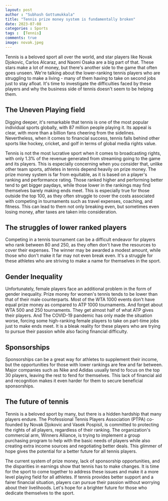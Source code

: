 ```yaml
---
layout: post
author : "Subhash Gottumukkala"
title: "Tennis prize money system is fundamentally broken"
date: 2023-07-08
categories : Sports
tags :  [Tennis]
comments: true
image: novak.jpeg
---
```


<script async src="https://pagead2.googlesyndication.com/pagead/js/adsbygoogle.js?client=ca-pub-2125431543426665"
     crossorigin="anonymous"></script>
<ins class="adsbygoogle"
     style="display:block; text-align:center;"
     data-ad-layout="in-article"
     data-ad-format="fluid"
     data-ad-client="ca-pub-2125431543426665"
     data-ad-slot="3654420654"></ins>
<script>
     (adsbygoogle = window.adsbygoogle || []).push({});
</script>

Tennis is a beloved sport all over the world, and star players like Novak Djokovic, Carlos Alcaraz, and Naomi Osaka are a big part of that. These stars make a lot of money, but there's another side to the game that often goes unseen. We're talking about the lower-ranking tennis players who are struggling to make a living - many of them having to take on second jobs just to stay afloat. It's time to investigate the difficulties faced by these players and why the business side of tennis doesn't seem to be helping them.
## The Uneven Playing field

Digging deeper, it's remarkable that tennis is one of the most popular individual sports globally, with 87 million people playing it. Its appeal is clear, with more than a billion fans cheering from the sidelines. Nevertheless, when it comes to financial success, tennis falls behind other sports like hockey, cricket, and golf in terms of global media rights value.

Tennis is not the most lucrative sport when it comes to broadcasting rights, with only 1.3% of the revenue generated from streaming going to the game and its players. This is especially concerning when you consider that, unlike other team sports, athletes in tennis depend heavily on prize money. The prize money system is far from equitable, as it is based on a player's ranking and performance rating. Those ranked higher and performing better tend to get bigger paydays, while those lower in the rankings may find themselves barely making ends meet. This is especially true for those outside the top 100, as they often struggle to cover the costs associated with competing in tournaments such as travel expenses, coaching, and fitness. This can lead to them not only breaking even, but sometimes even losing money, after taxes are taken into consideration.

<script async src="https://pagead2.googlesyndication.com/pagead/js/adsbygoogle.js?client=ca-pub-2125431543426665"
     crossorigin="anonymous"></script>
<ins class="adsbygoogle"
     style="display:block; text-align:center;"
     data-ad-layout="in-article"
     data-ad-format="fluid"
     data-ad-client="ca-pub-2125431543426665"
     data-ad-slot="3654420654"></ins>
<script>
     (adsbygoogle = window.adsbygoogle || []).push({});
</script>
## The struggles of lower ranked players

Competing in a tennis tournament can be a difficult endeavor for players who rank between 80 and 250, as they often don't have the resources to cover their expenses. The winner may be awarded a modest amount, while those who don't make it far may not even break even. It's a struggle for these athletes who are striving to make a name for themselves in the sport.
## Gender Inequality

Unfortunately, female players face an additional problem in the form of gender inequality. Prize money for women's tennis tends to be lower than that of their male counterparts. Most of the WTA 1000 events don't have equal prize money as compared to ATP 1000 tournaments. And forget about WTA 500 and 250 tournaments. They get almost half of what ATP gives their players. And The COVID-19 pandemic has only made the situation worse, forcing some high-ranking female players to take on part-time jobs just to make ends meet. It is a bleak reality for these players who are trying to pursue their passion while also facing financial difficulty.

## Sponsorships

Sponsorships can be a great way for athletes to supplement their income, but the opportunities for those with lower rankings are few and far between. Major companies such as Nike and Adidas usually tend to focus on the top 30 players, leaving the rest to fend for themselves. This lack of financial aid and recognition makes it even harder for them to secure beneficial sponsorships.

<script async src="https://pagead2.googlesyndication.com/pagead/js/adsbygoogle.js?client=ca-pub-2125431543426665"
     crossorigin="anonymous"></script>
<ins class="adsbygoogle"
     style="display:block; text-align:center;"
     data-ad-layout="in-article"
     data-ad-format="fluid"
     data-ad-client="ca-pub-2125431543426665"
     data-ad-slot="3654420654"></ins>
<script>
     (adsbygoogle = window.adsbygoogle || []).push({});
</script>
## The future of tennis

Tennis is a beloved sport by many, but there is a hidden hardship that many players endure. The Professional Tennis Players Association (PTPA) co-founded by Novak Djokovic and Vasek Pospisil, is committed to protecting the rights of all players, regardless of their ranking. The organization's commercial arm, Winners Alliance, is trying to implement a group purchasing program to help with the basic needs of players while also creating extra income sources and negotiating better deals. This glimmer of hope gives the potential for a better future for all tennis players.

The current system of prize money, lack of sponsorship opportunities, and the disparities in earnings show that tennis has to make changes. It is time for the sport to come together to address these issues and make it a more level playing field for all athletes. If tennis provides better support and a fairer financial situation, players can pursue their passion without worrying about their livelihoods. Let's hope for a brighter future for those who dedicate themselves to the sport.